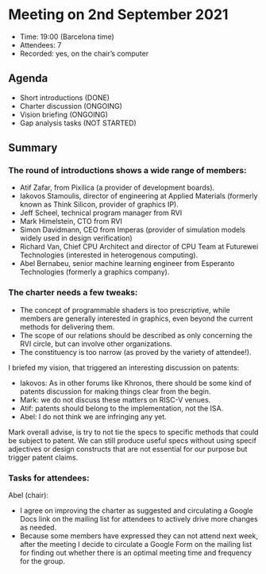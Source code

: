 # Meeting on 2nd September 2021

- Time: 19:00 (Barcelona time)
- Attendees: 7
- Recorded: yes, on the chair’s computer

## Agenda

- Short introductions (DONE)
- Charter discussion (ONGOING)
- Vision briefing (ONGOING)
- Gap analysis tasks (NOT STARTED)

## Summary


### The round of introductions shows a wide range of members:

- Atif Zafar, from Pixilica (a provider of development boards).
- Iakovos Stamoulis, director of engineering at Applied Materials (formerly known as Think Silicon, provider of graphics IP).
- Jeff Scheel, technical program manager from RVI
- Mark Himelstein, CTO from RVI
- Simon Davidmann, CEO from Imperas (provider of simulation models widely used in design verification)
- Richard Van, Chief CPU Architect and director of CPU Team at Futurewei Technologies (interested in heterogenous computing).
- Abel Bernabeu, senior machine learning engineer from Esperanto Technologies (formerly a graphics company).

### The charter needs a few tweaks:

- The concept of programmable shaders is too prescriptive, while members are generally interested in graphics, even beyond the current methods for delivering them.
- The scope of our relations should be described as only concerning the RVI circle, but can involve other organizations.
- The constituency is too narrow (as proved by the variety of attendee!). 

I briefed my vision, that triggered an interesting discussion on patents:

- Iakovos: As in other forums like Khronos, there should be some kind of patents discussion for making things clear from the begin.
- Mark: we do not discuss these matters on RISC-V venues.
- Atif: patents should belong to the implementation, not the ISA.
- Abel: I do not think we are infringing any yet.

Mark overall advise, is try to not tie the specs to specific methods that could be subject to patent. We can still produce useful specs without using specif adjectives or design constructs that are not essential for our purpose but trigger patent claims.

### Tasks for attendees:

Abel (chair):
- I agree on improving the charter as suggested and circulating a Google Docs link on the mailing list for attendees to actively drive more changes as needed.
- Because some members have expressed they can not attend next week, after the meeting I decide to circulate a Google Form on the mailing list for finding out whether there is an optimal meeting time and frequency for the group.
